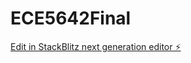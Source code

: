 # ECE5642Final

[Edit in StackBlitz next generation editor ⚡️](https://stackblitz.com/~/github.com/SreeSatyaGit/ECE5642Final)